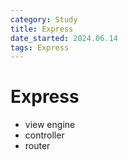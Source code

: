 ```yaml
---
category: Study
title: Express
date_started: 2024.06.14
tags: Express
---
```


# Express

- view engine
- controller
- router
